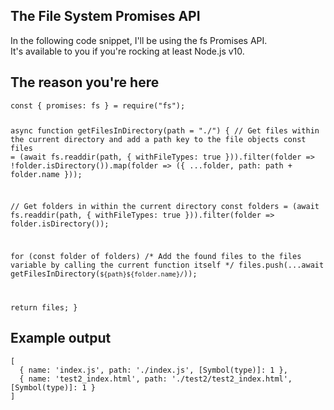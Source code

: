 <h2>The File System Promises API</h2>
<p>
  In the following code snippet, I'll be using the fs Promises API.<br>
  It's available to you if you're rocking at least Node.js v10.
</p>

<h2>The reason you're here</h2>
<code>const { promises: fs } = require("fs");

async function getFilesInDirectory(path = "./") {
  // Get files within the current directory and add a path key to the file objects
  const files = (await fs.readdir(path, { withFileTypes: true })).filter(folder => !folder.isDirectory()).map(folder => ({ ...folder, path: path + folder.name }));
	
  // Get folders in within the current directory
  const folders = (await fs.readdir(path, { withFileTypes: true })).filter(folder => folder.isDirectory());

  for (const folder of folders)
    /*
      Add the found files to the files variable by calling the
      current function itself
    */
    files.push(...await getFilesInDirectory(`${path}${folder.name}/`));

  return files;
}</code>

<h2>Example output</h2>
<code>[
  { name: 'index.js', path: './index.js', [Symbol(type)]: 1 },
  { name: 'test2_index.html', path: './test2/test2_index.html', [Symbol(type)]: 1 }
]</code>
